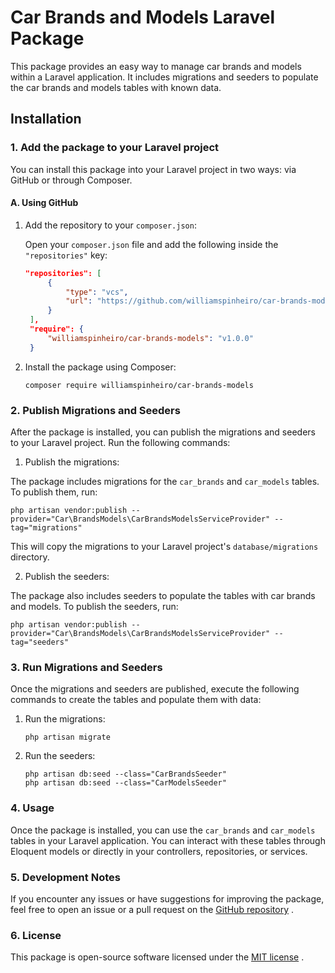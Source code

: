 # Car Brands and Models Laravel Package

This package provides an easy way to manage car brands and models within a Laravel application. It includes migrations and seeders to populate the car brands and models tables with known data.

## Installation

### 1. Add the package to your Laravel project

You can install this package into your Laravel project in two ways: via GitHub or through Composer.

#### A. Using GitHub

1. Add the repository to your `composer.json`:

   Open your `composer.json` file and add the following inside the `"repositories"` key:

   ```json
   "repositories": [
        {
            "type": "vcs",
            "url": "https://github.com/williamspinheiro/car-brands-models"
        }
    ],
    "require": {
        "williamspinheiro/car-brands-models": "v1.0.0"
    }
   ```

2. Install the package using Composer:

    ```
    composer require williamspinheiro/car-brands-models
    ```

### 2. Publish Migrations and Seeders

After the package is installed, you can publish the migrations and seeders to your Laravel project. Run the following commands:

1. Publish the migrations:

The package includes migrations for the `car_brands` and `car_models` tables. To publish them, run:

    php artisan vendor:publish --provider="Car\BrandsModels\CarBrandsModelsServiceProvider" --tag="migrations"


This will copy the migrations to your Laravel project's `database/migrations` directory.

2. Publish the seeders:

The package also includes seeders to populate the tables with car brands and models. To publish the seeders, run:

    php artisan vendor:publish --provider="Car\BrandsModels\CarBrandsModelsServiceProvider" --tag="seeders"

### 3. Run Migrations and Seeders

Once the migrations and seeders are published, execute the following commands to create the tables and populate them with data:

1. Run the migrations:

    ```
    php artisan migrate
    ```

2. Run the seeders:

    ```
    php artisan db:seed --class="CarBrandsSeeder"
    php artisan db:seed --class="CarModelsSeeder"
    ```

### 4. Usage

Once the package is installed, you can use the `car_brands` and `car_models` tables in your Laravel application. You can interact with these tables through Eloquent models or directly in your controllers, repositories, or services.

### 5. Development Notes

If you encounter any issues or have suggestions for improving the package, feel free to open an issue or a pull request on the [GitHub repository](https://github.com/williamspinheiro/car-brands-models)
.

### 6. License

This package is open-source software licensed under the [MIT license](https://opensource.org/licenses/MIT)
.